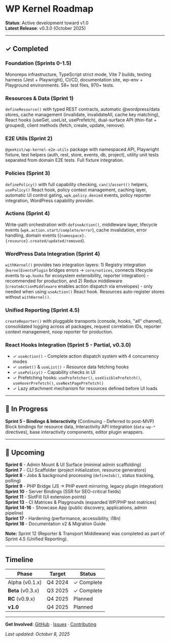 # WP Kernel Roadmap

**Status**: Active development toward v1.0  
**Latest Release**: v0.3.0 (October 2025)

---

## ✓ Completed

### Foundation (Sprints 0-1.5)

Monorepo infrastructure, TypeScript strict mode, Vite 7 builds, testing harness (Jest + Playwright), CI/CD, documentation site, wp-env + Playground environments. 58+ test files, 970+ tests.

### Resources & Data (Sprint 1)

`defineResource()` with typed REST contracts, automatic @wordpress/data stores, cache management (invalidate, invalidateAll, cache key matching), React hooks (useGet, useList, usePrefetch), dual-surface API (thin-flat + grouped), client methods (fetch, create, update, remove).

### E2E Utils (Sprint 2)

`@geekist/wp-kernel-e2e-utils` package with namespaced API, Playwright fixture, test helpers (auth, rest, store, events, db, project), utility unit tests separated from domain E2E tests. Full fixture integration.

### Policies (Sprint 3)

`definePolicy()` with full capability checking, `can()`/`assert()` helpers, `usePolicy()` React hook, policy context management, caching layer, automatic UI control gating, `wpk.policy.denied` events, policy reporter integration, WordPress capability provider.

### Actions (Sprint 4)

Write-path orchestration with `defineAction()`, middleware layer, lifecycle events (`wpk.action.start/complete/error`), cache invalidation, error handling, domain events (`{namespace}.{resource}.created/updated/removed`).

### WordPress Data Integration (Sprint 4)

`withKernel()` provides two integration layers: 1) Registry integration (`kernelEventsPlugin` bridges errors → `core/notices`, connects lifecycle events to `wp.hooks` for ecosystem extensibility, reporter integration) - recommended for production, and 2) Redux middleware (`createActionMiddleware` enables action dispatch via envelopes) - only needed when using `useAction()` React hook. Resources auto-register stores without `withKernel()`.

### Unified Reporting (Sprint 4.5)

`createReporter()` with pluggable transports (console, hooks, "all" channel), consolidated logging across all packages, request correlation IDs, reporter context management, noop reporter for production.

### React Hooks Integration (Sprint 5 - Partial, v0.3.0)

- ✓ `useAction()` - Complete action dispatch system with 4 concurrency modes
- ✓ `useGet()` & `useList()` - Resource data fetching hooks
- ✓ `usePolicy()` - Capability checks in UI
- ✓ Prefetching hooks: `usePrefetcher()`, `useVisiblePrefetch()`, `useHoverPrefetch()`, `useNextPagePrefetch()`
- ✓ Lazy attachment mechanism for resources defined before UI loads

---

## 🚧 In Progress

**Sprint 5 - Bindings & Interactivity** (Continuing - Deferred to post-MVP)  
Block bindings for resource data, Interactivity API integration (`data-wp-*` directives), base interactivity components, editor plugin wrappers.

---

## 🔮 Upcoming

**Sprint 6** - Admin Mount & UI Surface (minimal admin scaffolding)  
**Sprint 7** - CLI Scaffolder (project initialization, resource generators)  
**Sprint 8** - Jobs & background processing (`defineJob()`, status tracking, polling)  
**Sprint 9** - PHP Bridge (JS → PHP event mirroring, legacy plugin integration)  
**Sprint 10** - Server Bindings (SSR for SEO-critical fields)  
**Sprint 11** - SlotFill (UI extension points)  
**Sprint 13** - CI Matrices & Playgrounds (expanded WP/PHP test matrices)  
**Sprint 14-16** - Showcase App (public discovery, applications, admin pipeline)  
**Sprint 17** - Hardening (performance, accessibility, i18n)  
**Sprint 18** - Documentation v2 & Migration Guide

**Note:** Sprint 12 (Reporter & Transport Middleware) was completed as part of Sprint 4.5 (Unified Reporting).

---

## Timeline

| Phase             | Target  | Status     |
| ----------------- | ------- | ---------- |
| Alpha (v0.1.x)    | Q4 2024 | ✓ Complete |
| **Beta** (v0.3.x) | Q3 2025 | ✓ Complete |
| **RC** (v0.9.x)   | Q4 2025 | Planned    |
| **v1.0**          | Q4 2025 | Planned    |

---

**Get Involved**: [GitHub](https://github.com/theGeekist/wp-kernel) · [Issues](https://github.com/theGeekist/wp-kernel/issues) · [Contributing](https://theGeekist.github.io/wp-kernel/contributing/)

_Last updated: October 8, 2025_
